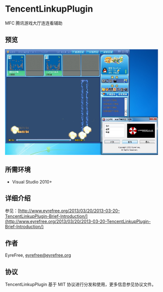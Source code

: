 # TencentLinkupPlugin

MFC 腾讯游戏大厅连连看辅助

## 预览

![](assets/screenshot.png)

## 所需环境

- Visual Studio 2010+

## 详细介绍

参见：[http://www.eyrefree.org/2013/03/20/2013-03-20-TencentLinkupPlugin-Brief-Introduction/](http://www.eyrefree.org/2013/03/20/2013-03-20-TencentLinkupPlugin-Brief-Introduction/)

## 作者

EyreFree, eyrefree@eyrefree.org

## 协议

TencentLinkupPlugin 基于 MIT 协议进行分发和使用，更多信息参见协议文件。
